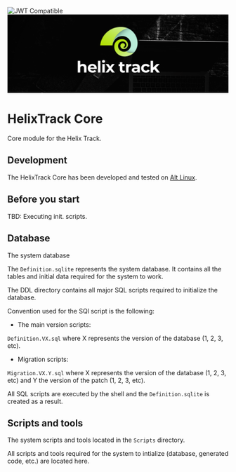 ![JWT Compatible](https://jwt.io/img/badge-compatible.svg)
![JIRA alternative for the free world!](Assets/Wide_Black.png)

# HelixTrack Core

Core module for the Helix Track.

## Development

The HelixTrack Core has been developed and tested on [Alt Linux](https://alt-linux.ru/).

## Before you start

TBD: Executing init. scripts.

## Database

The system database

The `Definition.sqlite` represents the system database. 
It contains all the tables and initial data required for the system to work.

The DDL directory contains all major SQL scripts required to initialize the database.

Convention used for the SQl script is the following:

- The main version scripts:

`Definition.VX.sql` where X represents the version of the database (1, 2, 3, etc).

- Migration scripts:

`Migration.VX.Y.sql` where X represents the version of the database (1, 2, 3, etc) and Y the version of the patch (1, 2, 3, etc).

All SQL scripts are executed by the shell and the `Definition.sqlite` is created as a result.

## Scripts and tools

The system scripts and tools located in the `Scripts` directory.

All scripts and tools required for the system to intialize (database, generated code, etc.) are located here.


